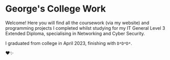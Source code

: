 # George's College Work
Welcome! Here you will find all the coursework (via my website) and programming projects I completed whilst studying for my IT General Level 3 Extended Diploma, specialising in Networking and Cyber Security.

I graduated from college in April 2023, finishing with `D*D*D*`.

❤️✨
